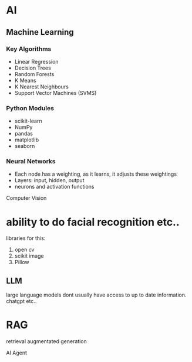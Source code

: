 # AI


## Machine Learning
### Key Algorithms
* Linear Regression
* Decision Trees
* Random Forests
* K Means
* K Nearest Neighbours
* Support Vector Machines (SVMS)

### Python Modules
* scikit-learn
* NumPy
* pandas
* matplotlib
* seaborn

### Neural Networks
* Each node has a weighting, as it learns, it adjusts these weightings
* Layers: input, hidden, output
* neurons and activation functions


Computer Vision
# ability to do facial recognition etc..
libraries for this:

1. open cv
2. scikit image
3. Pillow


## LLM
large language models
dont usually have access to up to date information.
chatgpt etc..

# RAG
retrieval augmentated generation

AI Agent










